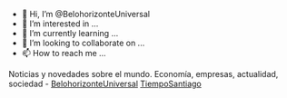 - 👋 Hi, I’m @BelohorizonteUniversal
- 👀 I’m interested in ...
- 🌱 I’m currently learning ...
- 💞️ I’m looking to collaborate on ...
- 📫 How to reach me ...

<!---
BelohorizonteUniversal/BelohorizonteUniversal is a ✨ special ✨ repository because its `README.md` (this file) appears on your GitHub profile.
You can click the Preview link to take a look at your changes.
--->
Noticias y novedades sobre el mundo. Economía, empresas, actualidad, sociedad - <a href="http://belohorizonteuniversal.com">BelohorizonteUniversal</a> <a href="http://tiemposantiago.cl">TiempoSantiago</a>
